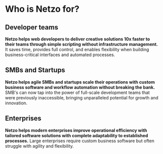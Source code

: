 <script setup>
import ListItem
from '@theme/components/list/ListItem.vue'
</script>

# Who is Netzo for?

## Developer teams

**Netzo helps web developers to deliver creative solutions 10x faster to their teams through simple scripting without infrastructure management.** It saves time, provides full control, and enables flexibility when building business-critical interfaces and automated processes.

<ListItem
text="<strong>Build frontends with code, minus the hassle:</strong> Easily create tailor-made SSR interfaces, personalized solutions, and worry less about design and infrastructure. Supports Preact, JSX, and more."
icon="i-mdi-application-brackets-outline"
/>
<ListItem
text="<strong>Ship production-grade backends, in one click:</strong> Build custom API instances for workflows, utility functions, webhook listeners, or any backend service with ease."
icon="i-mdi-rocket-launch-outline"
/>
<ListItem
text="<strong>Monitor usage and execution:</strong> Gain insights through out-of-the-box project monitoring, custom logging, and request metrics."
icon="i-mdi-magnify"
/>
<ListItem
text="<strong>Connect anything with an API:</strong> Discover pre-built integrations or connect to any HTTP API, database, datalake, device, or service."
icon="i-mdi-link"
/>
<ListItem
text="<strong>Bring your own libraries and frameworks:</strong> Code in your preferred way and import favorite SDKs, libraries, and components directly from npm URLs."
icon="i-mdi-book"
/>

## SMBs and Startups

**Netzo helps agile SMBs and startups scale their operations with custom business software and workflow automation without breaking the bank.** SMB's can now tap into the power of full-scale development teams that were previously inaccessible, bringing unparalleled potential for growth and innovation.

<ListItem
text="<strong>Build  a digital back-office:</strong> Scale and streamline digital initiatives to take control of the digital journey."
icon="i-mdi-head-sync-outline"
/>
<ListItem
text="<strong>Take action with data:</strong> Integrate diverse data sources, break down silos, and make data-driven decisions with tailored analytics dashboards."
icon="i-mdi-finance"
/>
<ListItem
text="<strong>Automate critical processes:</strong> Save time and reduce errors by implementing end-to-end workflow automations."
icon="i-mdi-robot"
/>
<ListItem
text="<strong>Replace standalone niche tools:</strong> Replace costly microservices and applications with powerful, adaptable scripts."
icon="i-mdi-view-dashboard"
/>
<ListItem
text="<strong>Improve collaboration:</strong> Manage access and collaboration by creating groups and sharing tools with teams and stakeholders."
icon="i-mdi-account-group"
/>

## Enterprises

**Netzo helps modern enterprises improve operational efficiency with tailored software solutions with complete adaptability to established processes.** Large enterprises require custom business software but often struggle with agility and flexibility.

<ListItem
text="<strong>Streamline back-office operations:</strong> Use custom business software to drive business outcomes efficiently."
icon="i-mdi-speedometer"
/>
<ListItem
text="<strong>Multi-department and multi-location support:</strong> Benefit from Netzo's multi-tenant features, allowing you to manage and support multiple departments or locations within your organization efficiently."
icon="i-mdi-factory"
/>
<ListItem
text="<strong>Speed, flexibility, and scalability:</strong> Enjoy the advantages of building from scratch combined with the speed and agility of no-code/low-code platforms."
icon="i-mdi-lightning-bolt"
/>
<ListItem
text="<strong>Security, compliance, and support:</strong> Ensure robust security, compliance with EU data protection regulations, and dedicated support."
icon="i-mdi-lock-check"
/>
<ListItem
text="<strong>Future-proof your investment:</strong> Seamlessly adapt software solutions as business needs evolve over time."
icon="i-mdi-safe-square-outline"
/>
<ListItem
text="<strong>Embrace EU-based Software:</strong> Enhance resilience with EU-based software, reducing dependencies on non-EU providers."
icon="i-emojione-flag-for-european-union"
/>
